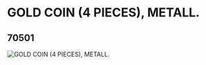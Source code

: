 # GOLD COIN (4 PIECES),  METALL.
## 70501
![GOLD COIN (4 PIECES),  METALL.](https://lc-www-live-s.legocdn.com/media/bricks/5/2/70501.jpg)